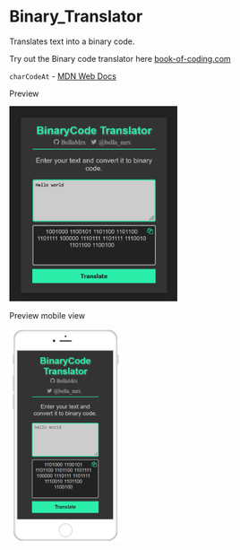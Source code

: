 # Binary_Translator

 Translates text into a binary code.


 Try out the Binary code translator here [book-of-coding.com](https://book-of-coding.com/build_projects.html#binary-code-translator)

 `charCodeAt` - [MDN Web Docs](https://developer.mozilla.org/en-US/docs/Web/JavaScript/Reference/Global_Objects/String/charCodeAt)

 Preview

 <img src="images/Preview_BinaryCodeTranslator.png" width="300">


 Preview mobile view

 <img src="images/Preview_BinaryCodeTranslator_mobile.PNG" width="200">